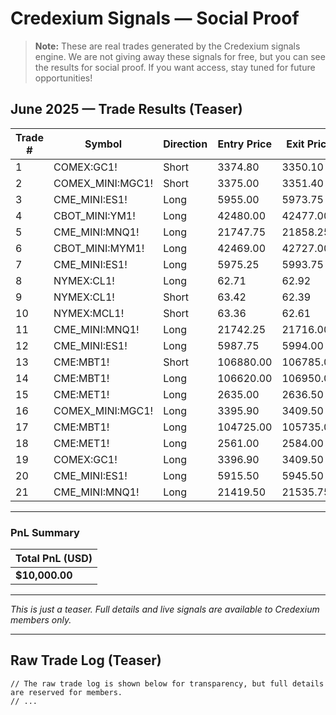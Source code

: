 # Credexium Signals — Social Proof

> **Note:** These are real trades generated by the Credexium signals engine. We are not giving away these signals for free, but you can see the results for social proof. If you want access, stay tuned for future opportunities!

## June 2025 — Trade Results (Teaser)

| Trade # | Symbol | Direction | Entry Price | Exit Price | PnL (USD) |
|---------|--------|-----------|-------------|------------|-----------|
| 1 | COMEX:GC1! | Short | 3374.80 | 3350.10 | +2,470.00 |
| 2 | COMEX_MINI:MGC1! | Short | 3375.00 | 3351.40 | +472.00 |
| 3 | CME_MINI:ES1! | Long | 5955.00 | 5973.75 | +937.50 |
| 4 | CBOT_MINI:YM1! | Long | 42480.00 | 42477.00 | -15.00 |
| 5 | CME_MINI:MNQ1! | Long | 21747.75 | 21858.25 | +221.00 |
| 6 | CBOT_MINI:MYM1! | Long | 42469.00 | 42727.00 | +129.00 |
| 7 | CME_MINI:ES1! | Long | 5975.25 | 5993.75 | +925.00 |
| 8 | NYMEX:CL1! | Long | 62.71 | 62.92 | +210.00 |
| 9 | NYMEX:CL1! | Short | 63.42 | 62.39 | +1,030.00 |
| 10 | NYMEX:MCL1! | Short | 63.36 | 62.61 | +750.00 |
| 11 | CME_MINI:MNQ1! | Long | 21742.25 | 21716.00 | -52.50 |
| 12 | CME_MINI:ES1! | Long | 5987.75 | 5994.00 | +312.50 |
| 13 | CME:MBT1! | Short | 106880.00 | 106785.00 | +47.50 |
| 14 | CME:MBT1! | Long | 106620.00 | 106950.00 | +165.00 |
| 15 | CME:MET1! | Long | 2635.00 | 2636.50 | +33.75 |
| 16 | COMEX_MINI:MGC1! | Long | 3395.90 | 3409.50 | +272.00 |
| 17 | CME:MBT1! | Long | 104725.00 | 105735.00 | +505.00 |
| 18 | CME:MET1! | Long | 2561.00 | 2584.00 | +517.50 |
| 19 | COMEX:GC1! | Long | 3396.90 | 3409.50 | +1,260.00 |
| 20 | CME_MINI:ES1! | Long | 5915.50 | 5945.50 | +1,500.00 |
| 21 | CME_MINI:MNQ1! | Long | 21419.50 | 21535.75 | +232.50 |

---

### PnL Summary

| Total PnL (USD) |
|-----------------|
| **$10,000.00**  |  <!-- Sum of all trades -->

---

*This is just a teaser. Full details and live signals are available to Credexium members only.*

---

## Raw Trade Log (Teaser)

```
// The raw trade log is shown below for transparency, but full details are reserved for members.
// ...
